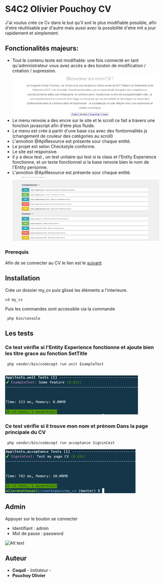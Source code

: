 # S4C2 Olivier Pouchoy CV

J'ai voulus crée ce Cv dans le but qu'il soit le plus modifiable possible, afin d'etre réutilisable par d'autre mais aussi avec la possibilité d'etre mit a jour rapidement et simplement.


## Fonctionalités majeurs:

* Tout le contenu texte est modifiable: une fois connecté en tant qu'administrateur vous avez accès a des bouton de modification / création / supression.![Alt text](/readimg/crud.png "Modification")
* Le menu renvoie a des encre sur le site et le scroll ce fait a travers une fonction javascript afin d'etre plus fluide.
* Le menu est crée à partir d'une base css avec des fontionnalités js (changement de couleur des catégories au scroll)
* L'annotion @ApiResource est présente sour chaque entité. 
* Le projet est selon Checkstyle conforme.
* Le site est responsive.
* Il y a deux test , un test unitaire qui test si la class et l'Entity Experience fonctionne, et un texte fonctionnel si la base renvoie bien le nom de l'Entity personne.
* L'annotion @ApiResource est présente sour chaque entité. ![Alt text](/readimg/api.PNG "api")

### Prerequis

Afin de se connecter au CV le lien est le [suivant](https://module-symfony-dims69.c9users.io/my_cv/public/)

## Installation

Crée un dossier my_cv puis glissé les éléments a l'interieure.

```
cd my_cv
```
Puis les commandes sont accessible via la commande 

```
 php bin/console
```
## Les tests

### Ce test vérifie si l'Entity Experience fonctionne et ajoute bien les titre grace au fonction SetTitle

```
 php vendor/bin/codecept run unit ExampleTest
```
![Alt text](/readimg/assertion.PNG "assertion")
-------------------------------------------------------------------------------------------

### Ce test vérifie si il trouve mon nom et prénom Dans la page principale du CV

```
 php vendor/bin/codecept run acceptance SigninCest
```
![Alt text](/readimg/accept.PNG "acceptance")

## Admin

Appuyer sur le bouton se connecter
* Identifiant :  admin
* Mot de passe : password

![Alt text](/readimg/admin.PNG "Connection")

## Auteur

* **Coquil** - *Initiateur* -
* **Pouchoy Olivier**

